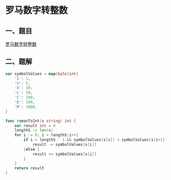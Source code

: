 # 罗马数字转整数

## 一、题目

[罗马数字转整数](https://leetcode-cn.com/problems/roman-to-integer/)

## 二、题解

```go
var symbolValues = map[byte]int{
    'I': 1,
    'V': 5,
    'X': 10,
    'L': 50,
    'C': 100,
    'D': 500,
    'M': 1000,
}

func romanToInt(s string) int {
    var result int = 0
    lengthS := len(s)
    for i := 0; i < lengthS;i++{
        if i < lengthS - 1 && symbolValues[s[i]] < symbolValues[s[i+1]]{
            result -= symbolValues[s[i]]
        }else {
            result += symbolValues[s[i]]
        }
    }
    return result
}
```
